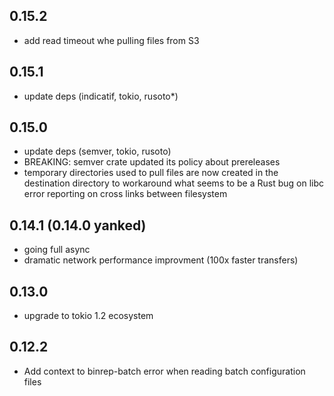 ## 0.15.2

- add read timeout whe pulling files from S3

## 0.15.1

- update deps (indicatif, tokio, rusoto*)

## 0.15.0

- update deps (semver, tokio, rusoto)
- BREAKING: semver crate updated its policy about prereleases
- temporary directories used to pull files are now created in the destination directory
  to workaround what seems to be a Rust bug on libc error reporting on cross links between
  filesystem

## 0.14.1 (0.14.0 yanked)

- going full async
- dramatic network performance improvment (100x faster transfers)

## 0.13.0

- upgrade to tokio 1.2 ecosystem

## 0.12.2

- Add context to binrep-batch error when reading batch configuration files
